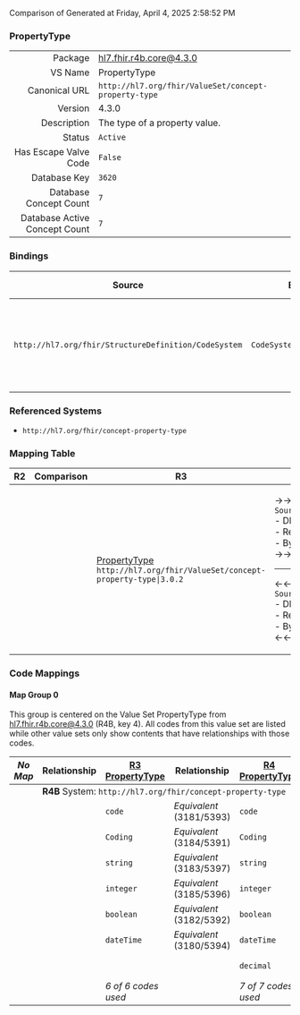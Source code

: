 Comparison of 
Generated at Friday, April 4, 2025 2:58:52 PM

### PropertyType

|      |     |
| ---: | --- |
| Package | hl7.fhir.r4b.core@4.3.0 |
| VS Name | PropertyType |
| Canonical URL | `http://hl7.org/fhir/ValueSet/concept-property-type` |
| Version | 4.3.0 |
| Description | The type of a property value. |
| Status | `Active` |
| Has Escape Valve Code | `False` |
| Database Key | `3620` |
| Database Concept Count | `7` |
| Database Active Concept Count | `7` |
### Bindings

| Source | Element | Binding | Strength | Element Short |
| ------ | ------- | ------- | -------- | ------------- |
| `http://hl7.org/fhir/StructureDefinition/CodeSystem` | `CodeSystem.property.type` | `http://hl7.org/fhir/ValueSet/concept-property-type\|4.3.0` | `Required` | code \| Coding \| string \| integer \| boolean \| dateTime \| decimal |

### Referenced Systems

* `http://hl7.org/fhir/concept-property-type`
### Mapping Table

| R2 | Comparison | R3 | Comparison | R4 | Comparison | R4B | Comparison | R5
| --- | --- | --- | --- | --- | --- | --- | --- | ---
| | | [PropertyType](/docs/R3/ValueSets/PropertyType.md)<br/> `http://hl7.org/fhir/ValueSet/concept-property-type\|3.0.2` | →→→→→→→<br/>`SourceIsNarrowerThanTarget`<br/>- DBKey: `384`<br/>- Reviewed: `n/a`<br/>- By: `n/a`<br/>→→→→→→→<hr/>←←←←←←←<br/>`SourceIsBroaderThanTarget`<br/>- DBKey: `607`<br/>- Reviewed: `n/a`<br/>- By: `n/a`<br/>←←←←←←←| [PropertyType](/docs/R4/ValueSets/PropertyType.md)<br/> `http://hl7.org/fhir/ValueSet/concept-property-type\|4.0.1` | →→→→→→→<br/>`Equivalent`<br/>- DBKey: `1431`<br/>- Reviewed: `n/a`<br/>- By: `n/a`<br/>→→→→→→→<hr/>←←←←←←←<br/>`Equivalent`<br/>- DBKey: `1432`<br/>- Reviewed: `n/a`<br/>- By: `n/a`<br/>←←←←←←←| [PropertyType](/docs/R4B/ValueSets/PropertyType.md)<br/> `http://hl7.org/fhir/ValueSet/concept-property-type\|4.3.0` | →→→→→→→<br/>`Equivalent`<br/>- DBKey: `829`<br/>- Reviewed: `n/a`<br/>- By: `n/a`<br/>→→→→→→→<hr/>←←←←←←←<br/>`Equivalent`<br/>- DBKey: `1090`<br/>- Reviewed: `n/a`<br/>- By: `n/a`<br/>←←←←←←←| [PropertyType](/docs/R5/ValueSets/PropertyType.md)<br/> `http://hl7.org/fhir/ValueSet/concept-property-type\|5.0.0` 

### Code Mappings


#### Map Group 0

This group is centered on the Value Set PropertyType from hl7.fhir.r4b.core@4.3.0 (R4B, key 4).
All codes from this value set are listed while other value sets only show contents that have relationships with those codes.

| *No Map* | Relationship | [R3 PropertyType](/docs/R3/ValueSets/PropertyType.md)| Relationship | [R4 PropertyType](/docs/R4/ValueSets/PropertyType.md)| Relationship | R4B PropertyType| Relationship | [R5 PropertyType](/docs/R5/ValueSets/PropertyType.md)
| --- | --- | --- | --- | --- | --- | --- | --- | ---
| <td colspan="8">**R4B** System: `http://hl7.org/fhir/concept-property-type`
| | | `code`| _Equivalent_ <br/>(3181/5393)| `code`| _Equivalent_ <br/>(14732/14733)| **`code`**| _Equivalent_ <br/>(7739/10043)| `code`
| | | `Coding`| _Equivalent_ <br/>(3184/5391)| `Coding`| _Equivalent_ <br/>(14734/14735)| **`Coding`**| _Equivalent_ <br/>(7742/10046)| `Coding`
| | | `string`| _Equivalent_ <br/>(3183/5397)| `string`| _Equivalent_ <br/>(14736/14737)| **`string`**| _Equivalent_ <br/>(7741/10045)| `string`
| | | `integer`| _Equivalent_ <br/>(3185/5396)| `integer`| _Equivalent_ <br/>(14738/14739)| **`integer`**| _Equivalent_ <br/>(7743/10047)| `integer`
| | | `boolean`| _Equivalent_ <br/>(3182/5392)| `boolean`| _Equivalent_ <br/>(14740/14741)| **`boolean`**| _Equivalent_ <br/>(7740/10044)| `boolean`
| | | `dateTime`| _Equivalent_ <br/>(3180/5394)| `dateTime`| _Equivalent_ <br/>(14742/14743)| **`dateTime`**| _Equivalent_ <br/>(7738/10042)| `dateTime`
| | | | | `decimal`| _Equivalent_ <br/>(14744/14745)| **`decimal`**| _Equivalent_ <br/>(7744/10048)| `decimal`
| | | *6 of 6 codes used* | | *7 of 7 codes used* | | *7 of 7 codes used* | | *7 of 7 codes used* 

